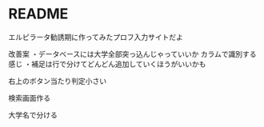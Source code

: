 # README

エルピラータ勧誘期に作ってみたプロフ入力サイトだよ

改善案
・データベースには大学全部突っ込んじゃっていいか
カラムで識別する感じ
・補足は行で分けてどんどん追加していくほうがいいかも

右上のボタン当たり判定小さい

検索画面作る

大学名で分ける
